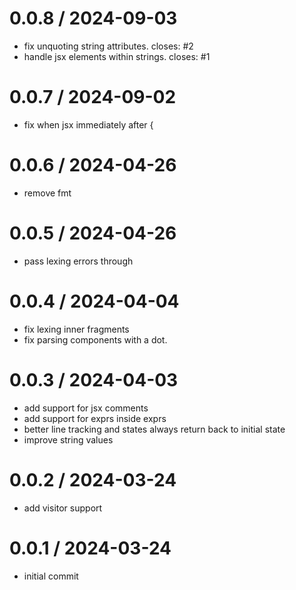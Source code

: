# 0.0.8 / 2024-09-03

- fix unquoting string attributes. closes: #2
- handle jsx elements within strings. closes: #1

# 0.0.7 / 2024-09-02

- fix when jsx immediately after {

# 0.0.6 / 2024-04-26

- remove fmt

# 0.0.5 / 2024-04-26

- pass lexing errors through

# 0.0.4 / 2024-04-04

- fix lexing inner fragments
- fix parsing components with a dot.

# 0.0.3 / 2024-04-03

- add support for jsx comments
- add support for exprs inside exprs
- better line tracking and states always return back to initial state
- improve string values

# 0.0.2 / 2024-03-24

- add visitor support

# 0.0.1 / 2024-03-24

- initial commit
